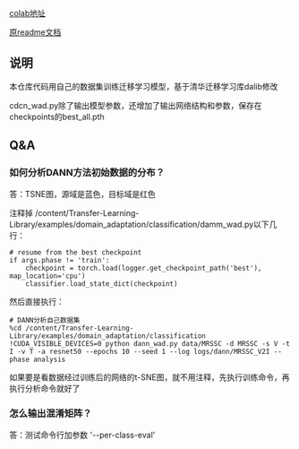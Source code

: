 [colab地址](https://drive.google.com/file/d/1FMaKABipxM6TeDfX6Cr3SHCjUAXw5h8M/view?usp=sharing)

[原readme文档](https://github.com/thuml/Transfer-Learning-Library)

## 说明

本仓库代码用自己的数据集训练迁移学习模型，基于清华迁移学习库dalib修改

cdcn_wad.py除了输出模型参数，还增加了输出网络结构和参数，保存在checkpoints的best_all.pth

## Q&A

### 如何分析DANN方法初始数据的分布？

   答：TSNE图，源域是蓝色，目标域是红色

  注释掉 /content/Transfer-Learning-Library/examples/domain_adaptation/classification/damm_wad.py以下几行：

  ```
  # resume from the best checkpoint
  if args.phase != 'train':
      checkpoint = torch.load(logger.get_checkpoint_path('best'), map_location='cpu')
      classifier.load_state_dict(checkpoint)
  ```
  
  然后直接执行：
  
  ```
  # DANN分析自己数据集
  %cd /content/Transfer-Learning-Library/examples/domain_adaptation/classification
  !CUDA_VISIBLE_DEVICES=0 python dann_wad.py data/MRSSC -d MRSSC -s V -t I -v T -a resnet50 --epochs 10 --seed 1 --log logs/dann/MRSSC_V2I --phase analysis
  ```
  
  如果要是看数据经过训练后的网络的t-SNE图，就不用注释，先执行训练命令，再执行分析命令就好了

### 怎么输出混淆矩阵？

   答：测试命令行加参数 '--per-class-eval'
